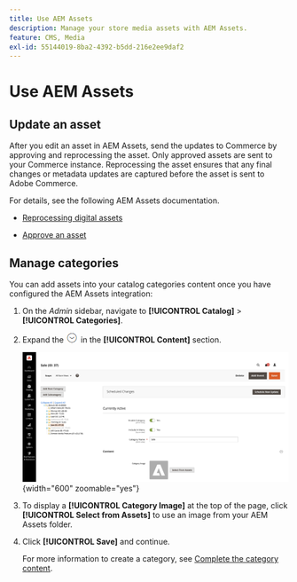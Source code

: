 ```yaml
---
title: Use AEM Assets
description: Manage your store media assets with AEM Assets.
feature: CMS, Media
exl-id: 55144019-8ba2-4392-b5dd-216e2ee9daf2
---
```

# Use AEM Assets

<!--In ACAP-844, this topic was linked to from the Commerce Admin products images and videos when the Assets integration is enabled. If the URL to the topic changes, be sure to add a redirect.-->

## Update an asset

After you edit an asset in AEM Assets, send the updates to Commerce by approving and reprocessing the asset. Only approved assets are sent to your Commerce instance. Reprocessing the asset ensures that any final changes or metadata updates are captured before the asset is sent to Adobe Commerce.

For details, see the following AEM Assets documentation.

- [Reprocessing digital assets](https://experienceleague.adobe.com/en/docs/experience-manager-cloud-service/content/assets/manage/reprocessing)

- [Approve an asset](https://experienceleague.adobe.com/en/docs/experience-manager-cloud-service/content/assets/dynamicmedia/dynamic-media-open-apis/approve-assets)

## Manage categories

You can add assets into your catalog categories content once you have configured the AEM Assets integration:

1. On the _Admin_ sidebar, navigate to **[!UICONTROL Catalog]** > **[!UICONTROL Categories]**.

1. Expand the ![Expansion selector](../assets/icon-display-expand.png) in the **[!UICONTROL Content]** section.

   ![Category content](./assets/aem-assets-manage-categories.png){width="600" zoomable="yes"}

1. To display a **[!UICONTROL Category Image]** at the top of the page, click **[!UICONTROL Select from Assets]** to use an image from your AEM Assets folder.

1. Click **[!UICONTROL Save]** and continue.

   For more information to create a category, see [Complete the category content](../catalog/category-create.md#step-3-complete-the-category-content).

